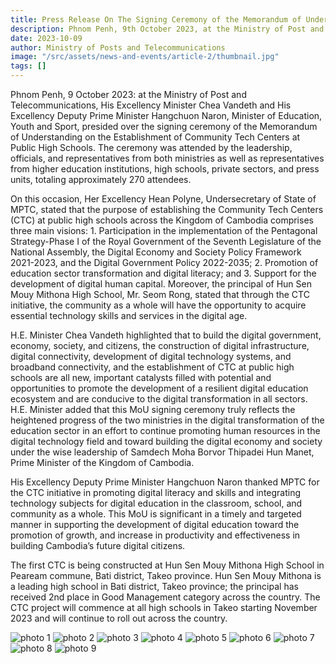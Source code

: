 ```yaml
---
title: Press Release On The Signing Ceremony of the Memorandum of Understanding on the Establishment of Community Tech Centers at Public High Schools between the Ministry of Post and Telecommunications and the Ministry of Education, Youth and Sport
description: Phnom Penh, 9th October 2023, at the Ministry of Post and Telecommunications, His Excellency Minister Chea Vandeth and His Excellency Deputy Prime Minister Hangchuon Naron, Minister of Education, Youth and Sport, presided over the signing ceremony of the Memorandum of Understanding on the Establishment of Community Tech Centers at Public High Schools. The ceremony was attended by the leadership, officials, and representatives from both ministries as well as representatives from higher education institutions, high schools, private sectors, and press units, totaling approximately 270 attendees.
date: 2023-10-09
author: Ministry of Posts and Telecommunications
image: "/src/assets/news-and-events/article-2/thumbnail.jpg"
tags: []
---
```


Phnom Penh, 9 October 2023: at the Ministry of Post and Telecommunications, His Excellency Minister Chea Vandeth and His Excellency Deputy Prime Minister Hangchuon Naron, Minister of Education, Youth and Sport, presided over the signing ceremony of the Memorandum of Understanding on the Establishment of Community Tech Centers at Public High Schools. The ceremony was attended by the leadership, officials, and representatives from both ministries as well as representatives from higher education institutions, high schools, private sectors, and press units, totaling approximately 270 attendees.

On this occasion, Her Excellency Hean Polyne, Undersecretary of State of MPTC, stated that the purpose of establishing the Community Tech Centers (CTC) at public high schools across the Kingdom of Cambodia comprises three main visions: 1. Participation in the implementation of the Pentagonal Strategy-Phase I of the Royal Government of the Seventh Legislature of the National Assembly, the Digital Economy and Society Policy Framework 2021-2023, and the Digital Government Policy 2022-2035; 2. Promotion of education sector transformation and digital literacy; and 3. Support for the development of digital human capital. Moreover, the principal of Hun Sen Mouy Mithona High School, Mr. Seom Rong, stated that through the CTC initiative, the community as a whole will have the opportunity to acquire essential technology skills and services in the digital age.

H.E. Minister Chea Vandeth highlighted that to build the digital government, economy, society, and citizens, the construction of digital infrastructure, digital connectivity, development of digital technology systems, and broadband connectivity, and the establishment of CTC at public high schools are all new, important catalysts filled with potential and opportunities to promote the development of a resilient digital education ecosystem and are conducive to the digital transformation in all sectors. H.E. Minister added that this MoU signing ceremony truly reflects the heightened progress of the two ministries in the digital transformation of the education sector in an effort to continue promoting human resources in the digital technology field and toward building the digital economy and society under the wise leadership of Samdech Moha Borvor Thipadei Hun Manet, Prime Minister of the Kingdom of Cambodia.

His Excellency Deputy Prime Minister Hangchuon Naron thanked MPTC for the CTC initiative in promoting digital literacy and skills and integrating technology subjects for digital education in the classroom, school, and community as a whole. This MoU is significant in a timely and targeted manner in supporting the development of digital education toward the promotion of growth, and increase in productivity and effectiveness in building Cambodia’s future digital citizens.

The first CTC is being constructed at Hun Sen Mouy Mithona High School in Peaream commune, Bati district, Takeo province. Hun Sen Mouy Mithona is a leading high school in Bati district, Takeo province; the principal has received 2nd place in Good Management category across the country. The CTC project will commence at all high schools in Takeo starting November 2023 and will continue to roll out across the country.

![photo 1](src/assets/news-and-events/article-2/photo-1.jpg)
![photo 2](src/assets/news-and-events/article-2/photo-2.jpg)
![photo 3](src/assets/news-and-events/article-2/photo-3.jpg)
![photo 4](src/assets/news-and-events/article-2/photo-4.jpg)
![photo 5](src/assets/news-and-events/article-2/photo-5.jpg)
![photo 6](src/assets/news-and-events/article-2/photo-6.jpg)
![photo 7](src/assets/news-and-events/article-2/photo-7.jpg)
![photo 8](src/assets/news-and-events/article-2/photo-8.jpg)
![photo 9](src/assets/news-and-events/article-2/photo-9.jpg)
